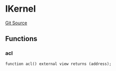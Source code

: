 # IKernel

[Git Source](https://github.com/lidofinance/community-staking-module/blob/8ce9441dce1001c93d75d065f051013ad5908976/src/interfaces/IKernel.sol)

## Functions

### acl

```solidity
function acl() external view returns (address);
```
